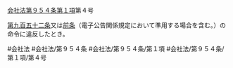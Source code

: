 [会社法第９５４条第１項](会社法＿＿＿＿第９５４条第１項)第４号

[第九百五十二条](会社法＿＿＿＿第９５２条)又は[前条](会社法＿＿＿＿第９５３条第１項)（電子公告関係規定において準用する場合を含む。）の命令に違反したとき。


#会社法
#会社法/第９５４条
#会社法/第９５４条/第１項
#会社法/第９５４条/第１項/第４号
